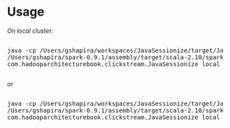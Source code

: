 Usage
=====

*On local cluster:*

<pre>
<src>
java -cp /Users/gshapira/workspaces/JavaSessionize/target/JavaSessionize-1.0-SNAPSHOT.jar:/Users/gshapira/spark-0.9.1/conf:\
/Users/gshapira/spark-0.9.1/assembly/target/scala-2.10/spark-assembly-0.9.1-hadoop1.0.4.jar \
com.hadooparchitecturebook.clickstream.JavaSessionize local
</src>
</pre>

or

<pre>
<src>
java -cp /Users/gshapira/workspaces/JavaSessionize/target/JavaSessionize-1.0-SNAPSHOT.jar:/Users/gshapira/spark-0.9.1/conf:\
/Users/gshapira/spark-0.9.1/assembly/target/scala-2.10/spark-assembly-0.9.1-hadoop1.0.4.jar \
com.hadooparchitecturebook.clickstream.JavaSessionize local /Users/gshapira/workspaces/access_log_20140512-143638.log
</pre>
</src>
